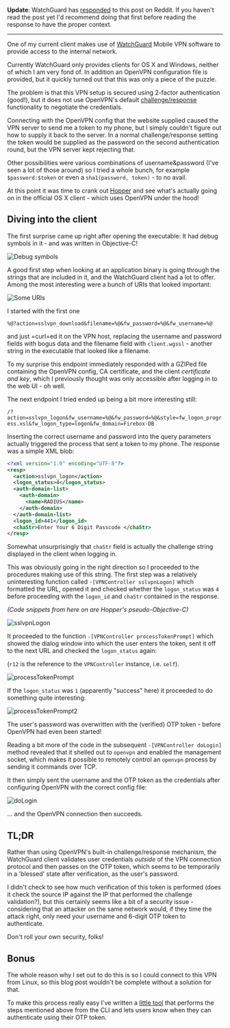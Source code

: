 **Update**: WatchGuard has
[responded](https://www.reddit.com/r/netsec/comments/5tg0f9/reverseengineering_watchguard_mobile_vpn/dds6knx/)
to this post on Reddit. If you haven\'t read the post yet I\'d recommend
doing that first before reading the response to have the proper context.

------------------------------------------------------------------------

One of my current client makes use of
[WatchGuard](http://www.watchguard.com/help/docs/fireware/11/en-US/Content/en-US/mvpn/ssl/mvpn_ssl_client-install_c.html)
Mobile VPN software to provide access to the internal network.

Currently WatchGuard only provides clients for OS X and Windows, neither
of which I am very fond of. In addition an OpenVPN configuration file is
provided, but it quickly turned out that this was only a piece of the
puzzle.

The problem is that this VPN setup is secured using 2-factor
authentication (good!), but it does not use OpenVPN\'s default
[challenge/response](https://openvpn.net/index.php/open-source/documentation/miscellaneous/79-management-interface.html)
functionality to negotiate the credentials.

Connecting with the OpenVPN config that the website supplied caused the
VPN server to send me a token to my phone, but I simply couldn\'t figure
out how to supply it back to the server. In a normal challenge/response
setting the token would be supplied as the password on the second
authentication round, but the VPN server kept rejecting that.

Other possibilities were various combinations of username&password
(I\'ve seen a lot of those around) so I tried a whole bunch, for example
`$password:$token` or even a `sha1(password, token)` - to no avail.

At this point it was time to crank out
[Hopper](https://www.hopperapp.com/) and see what\'s actually going on
in the official OS X client - which uses OpenVPN under the hood!

Diving into the client
----------------------

The first surprise came up right after opening the executable: It had
debug symbols in it - and was written in Objective-C!

![Debug symbols](/static/img/watchblob_1.webp)

A good first step when looking at an application binary is going through
the strings that are included in it, and the WatchGuard client had a lot
to offer. Among the most interesting were a bunch of URIs that looked
important:

![Some URIs](/static/img/watchblob_2.webp)

I started with the first one

`%@?action=sslvpn_download&filename=%@&fw_password=%@&fw_username=%@`

and just =curl=ed it on the VPN host, replacing the username and
password fields with bogus data and the filename field with
`client.wgssl` - another string in the executable that looked like a
filename.

To my surprise this endpoint immediately responded with a GZIPed file
containing the OpenVPN config, CA certificate, and the client
*certificate and key*, which I previously thought was only accessible
after logging in to the web UI - oh well.

The next endpoint I tried ended up being a bit more interesting still:

`/?action=sslvpn_logon&fw_username=%@&fw_password=%@&style=fw_logon_progress.xsl&fw_logon_type=logon&fw_domain=Firebox-DB`

Inserting the correct username and password into the query parameters
actually triggered the process that sent a token to my phone. The
response was a simple XML blob:

```xml
<?xml version="1.0" encoding="UTF-8"?>
<resp>
  <action>sslvpn_logon</action>
  <logon_status>4</logon_status>
  <auth-domain-list>
    <auth-domain>
      <name>RADIUS</name>
    </auth-domain>
  </auth-domain-list>
  <logon_id>441</logon_id>
  <chaStr>Enter Your 6 Digit Passcode </chaStr>
</resp>
```

Somewhat unsurprisingly that `chaStr` field is actually the challenge
string displayed in the client when logging in.

This was obviously going in the right direction so I proceeded to the
procedures making use of this string. The first step was a relatively
uninteresting function called `-[VPNController sslvpnLogon]` which
formatted the URL, opened it and checked whether the `logon_status` was
`4` before proceeding with the `logon_id` and `chaStr` contained in the
response.

*(Code snippets from here on are Hopper\'s pseudo-Objective-C)*

![sslvpnLogon](/static/img/watchblob_3.webp)

It proceeded to the function `-[VPNController processTokenPrompt]` which
showed the dialog window into which the user enters the token, sent it
off to the next URL and checked the `logon_status` again:

(`r12` is the reference to the `VPNController` instance, i.e. `self`).

![processTokenPrompt](/static/img/watchblob_4.webp)

If the `logon_status` was `1` (apparently \"success\" here) it proceeded
to do something quite interesting:

![processTokenPrompt2](/static/img/watchblob_5.webp)

The user\'s password was overwritten with the (verified) OTP token -
before OpenVPN had even been started!

Reading a bit more of the code in the subsequent
`-[VPNController doLogin]` method revealed that it shelled out to
`openvpn` and enabled the management socket, which makes it possible to
remotely control an `openvpn` process by sending it commands over TCP.

It then simply sent the username and the OTP token as the credentials
after configuring OpenVPN with the correct config file:

![doLogin](/static/img/watchblob_6.webp)

... and the OpenVPN connection then succeeds.

TL;DR
-----

Rather than using OpenVPN\'s built-in challenge/response mechanism, the
WatchGuard client validates user credentials *outside* of the VPN
connection protocol and then passes on the OTP token, which seems to be
temporarily in a \'blessed\' state after verification, as the user\'s
password.

I didn\'t check to see how much verification of this token is performed
(does it check the source IP against the IP that performed the challenge
validation?), but this certainly seems like a bit of a security issue -
considering that an attacker on the same network would, if they time the
attack right, only need your username and 6-digit OTP token to
authenticate.

Don\'t roll your own security, folks!

Bonus
-----

The whole reason why I set out to do this is so I could connect to this
VPN from Linux, so this blog post wouldn\'t be complete without a
solution for that.

To make this process really easy I\'ve written a [little
tool](https://github.com/tazjin/watchblob) that performs the steps
mentioned above from the CLI and lets users know when they can
authenticate using their OTP token.
